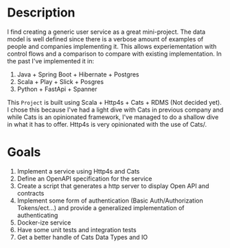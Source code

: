 # Description 
I find creating a generic user service as a great mini-project. The data model is well defined since 
there is a verbose amount of examples of people and companies implementing it. This allows experiementation with control flows and a comparison to compare with existing implementation. In the past I've implemented it in:
1. Java + Spring Boot + Hibernate + Postgres 
2. Scala + Play + Slick + Posgres
3. Python + FastApi + Spanner

This `Project` is built using Scala + Http4s + Cats + RDMS (Not decided yet).
I chose this because I've had a light dive with Cats in previous company and while Cats is an opinionated framework, I've managed to do a shallow dive in what it has to offer. 
Http4s is very opinionated with the use of Cats/. 
 

# Goals 

1. Implement a service using Http4s and Cats
2. Define an OpenAPI specification for the service
3. Create a script that generates a http server to display Open API and contracts
4. Implement some form of authentication (Basic Auth/Authorization Tokens/ect...) and provide a generalized implementation of authenticating
5. Docker-ize service 
6. Have some unit tests and integration tests 
7. Get a better handle of Cats Data Types and IO